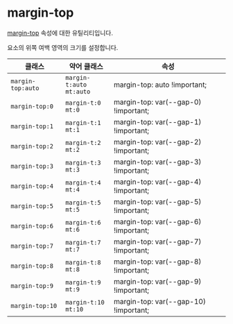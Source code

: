 # margin-top

[margin-top](https://developer.mozilla.org/en-US/docs/Web/CSS/margin-top) 속성에 대한 유틸리티입니다.

요소의 위쪽 여백 영역의 크기를 설정합니다.

<table>
  <thead>
    <tr>
      <th scope="col">클래스</th>
      <th scope="col">약어 클래스</th>
      <th scope="col">속성</th>
    </tr>
  </thead>
  <tbody>
  <!-- margin-top: auto -->
<tr>
  <td><code>margin-top:auto</code></td>
  <td><code>margin-t:auto</code><br><code>mt:auto</code></td>
  <td><span class="code">margin-top: auto !important;</span></td>
</tr>
<tr>
  <td><code>margin-top:0</code></td>
  <td><code>margin-t:0</code><br><code>mt:0</code></td>
  <td><span class="code">margin-top: var(--gap-0) !important;</span></td>
</tr>
<tr>
  <td><code>margin-top:1</code></td>
  <td><code>margin-t:1</code><br><code>mt:1</code></td>
  <td><span class="code">margin-top: var(--gap-1) !important;</span></td>
</tr>
<tr>
  <td><code>margin-top:2</code></td>
  <td><code>margin-t:2</code><br><code>mt:2</code></td>
  <td><span class="code">margin-top: var(--gap-2) !important;</span></td>
</tr>
<tr>
  <td><code>margin-top:3</code></td>
  <td><code>margin-t:3</code><br><code>mt:3</code></td>
  <td><span class="code">margin-top: var(--gap-3) !important;</span></td>
</tr>
<tr>
  <td><code>margin-top:4</code></td>
  <td><code>margin-t:4</code><br><code>mt:4</code></td>
  <td><span class="code">margin-top: var(--gap-4) !important;</span></td>
</tr>
<tr>
  <td><code>margin-top:5</code></td>
  <td><code>margin-t:5</code><br><code>mt:5</code></td>
  <td><span class="code">margin-top: var(--gap-5) !important;</span></td>
</tr>
<tr>
  <td><code>margin-top:6</code></td>
  <td><code>margin-t:6</code><br><code>mt:6</code></td>
  <td><span class="code">margin-top: var(--gap-6) !important;</span></td>
</tr>
<tr>
  <td><code>margin-top:7</code></td>
  <td><code>margin-t:7</code><br><code>mt:7</code></td>
  <td><span class="code">margin-top: var(--gap-7) !important;</span></td>
</tr>
<tr>
  <td><code>margin-top:8</code></td>
  <td><code>margin-t:8</code><br><code>mt:8</code></td>
  <td><span class="code">margin-top: var(--gap-8) !important;</span></td>
</tr>
<tr>
  <td><code>margin-top:9</code></td>
  <td><code>margin-t:9</code><br><code>mt:9</code></td>
  <td><span class="code">margin-top: var(--gap-9) !important;</span></td>
</tr>
<tr>
  <td><code>margin-top:10</code></td>
  <td><code>margin-t:10</code><br><code>mt:10</code></td>
  <td><span class="code">margin-top: var(--gap-10) !important;</span></td>
</tr>

  </tbody>

</table>
